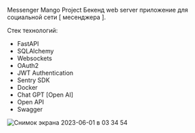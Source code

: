 Messenger Mango Project
Бекенд web server приложение для социальной сети [ месенджера ]. 

Стек технологий:
- FastAPI
-  SQLAlchemy
-  Websockets 
-  OAuth2
-  JWT Authentication
-  Sentry SDK
-  Docker
-  Chat GPT [Open AI]
-  Open API
-  Swagger




![Снимок экрана 2023-06-01 в 03 34 54](https://github.com/ivanIStereotekk/test_mango/assets/18102432/fe2f9d3a-a191-4b93-a6c8-fad425577d64)

